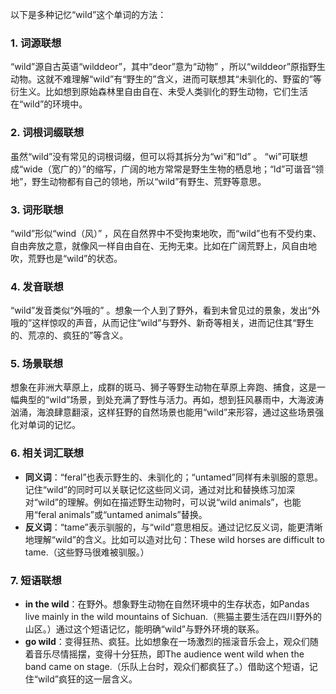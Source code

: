 以下是多种记忆“wild”这个单词的方法：
### 1. 词源联想
“wild”源自古英语“wilddeor”，其中“deor”意为“动物” ，所以“wilddeor”原指野生动物。这就不难理解“wild”有“野生的”含义，进而可联想其“未驯化的、野蛮的”等衍生义。比如想到原始森林里自由自在、未受人类驯化的野生动物，它们生活在“wild”的环境中。 

### 2. 词根词缀联想 
虽然“wild”没有常见的词根词缀，但可以将其拆分为“wi”和“ld” 。 “wi”可联想成“wide（宽广的）”的缩写，广阔的地方常常是野生生物的栖息地；“ld”可谐音“领地”，野生动物都有自己的领地，所以“wild”有野生、荒野等意思。 

### 3. 词形联想
“wild”形似“wind（风）” ，风在自然界中不受拘束地吹，而“wild”也有不受约束、自由奔放之意，就像风一样自由自在、无拘无束。比如在广阔荒野上，风自由地吹，荒野也是“wild”的状态。 

### 4. 发音联想
“wild”发音类似“外哦的” 。想象一个人到了野外，看到未曾见过的景象，发出“外哦的”这样惊叹的声音，从而记住“wild”与野外、新奇等相关，进而记住其“野生的、荒凉的、疯狂的”等含义。 

### 5. 场景联想
想象在非洲大草原上，成群的斑马、狮子等野生动物在草原上奔跑、捕食，这是一幅典型的“wild”场景，到处充满了野性与活力。再如，想到狂风暴雨中，大海波涛汹涌，海浪肆意翻滚，这样狂野的自然场景也能用“wild”来形容，通过这些场景强化对单词的记忆。 

### 6. 相关词汇联想
 - **同义词**：“feral”也表示野生的、未驯化的；“untamed”同样有未驯服的意思。记住“wild”的同时可以关联记忆这些同义词，通过对比和替换练习加深对“wild”的理解。例如在描述野生动物时，可以说“wild animals”，也能用“feral animals”或“untamed animals”替换。 
 - **反义词**：“tame”表示驯服的，与“wild”意思相反。通过记忆反义词，能更清晰地理解“wild”的含义。比如可以造对比句：These wild horses are difficult to tame.（这些野马很难被驯服。） 

### 7. 短语联想
 - **in the wild**：在野外。想象野生动物在自然环境中的生存状态，如Pandas live mainly in the wild mountains of Sichuan.（熊猫主要生活在四川野外的山区。）通过这个短语记忆，能明确“wild”与野外环境的联系。 
 - **go wild**：变得狂热、疯狂。比如想象在一场激烈的摇滚音乐会上，观众们随着音乐尽情摇摆，变得十分狂热，即The audience went wild when the band came on stage.（乐队上台时，观众们都疯狂了。）借助这个短语，记住“wild”疯狂的这一层含义。 